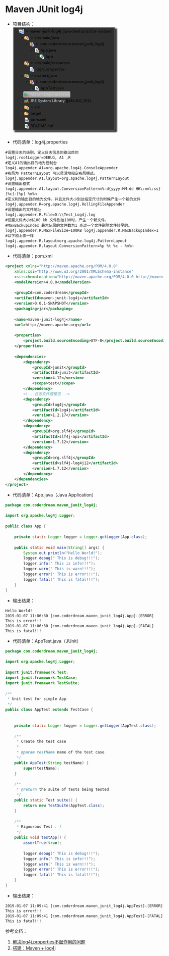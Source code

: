 # Maven JUnit log4j


- 项目结构：                                                                                                                                                                                                   
![](images/01_Project_Structure.png)

- 代码清单：log4j.properties
```
#设置日志的级别，定义日志信息的输出目的
log4j.rootLogger=DEBUG, A1 ,R
#定义A1的输出目的地为控制台
log4j.appender.A1=org.apache.log4j.ConsoleAppender
#布局为 PatternLayout 可以灵活地指定布局模式。
log4j.appender.A1.layout=org.apache.log4j.PatternLayout
#设置输出格式
log4j.appender.A1.layout.ConversionPattern=%-d{yyyy-MM-dd HH\:mm\:ss} [%c]-[%p] %m%n
#定义R的输出目的地为文件，并且文件大小到达指定尺寸的时候产生一个新的文件
log4j.appender.R=org.apache.log4j.RollingFileAppender
#设置输出的文件地址
log4j.appender.R.File=D:\\Test_Log4j.log
#设置文件大小伟100 kb 文件到达100时，产生一个新文件，
#MaxBackupIndex 最大记录的文件数为1 查过一个文件删除文件较早的。
log4j.appender.R.MaxFileSize=100KB log4j.appender.R.MaxBackupIndex=1
#以下和上面一样
log4j.appender.R.layout=org.apache.log4j.PatternLayout
log4j.appender.R.layout.ConversionPattern=%p %t %c - %m%n
```

- 代码清单：pom.xml
```xml
<project xmlns="http://maven.apache.org/POM/4.0.0"
	xmlns:xsi="http://www.w3.org/2001/XMLSchema-instance"
	xsi:schemaLocation="http://maven.apache.org/POM/4.0.0 http://maven.apache.org/xsd/maven-4.0.0.xsd">
	<modelVersion>4.0.0</modelVersion>

	<groupId>com.coderdream</groupId>
	<artifactId>maven-junit-log4j</artifactId>
	<version>0.0.1-SNAPSHOT</version>
	<packaging>jar</packaging>

	<name>maven-junit-log4j</name>
	<url>http://maven.apache.org</url>

	<properties>
		<project.build.sourceEncoding>UTF-8</project.build.sourceEncoding>
	</properties>

	<dependencies>
		<dependency>
			<groupId>junit</groupId>
			<artifactId>junit</artifactId>
			<version>4.12</version>
			<scope>test</scope>
		</dependency>
		<!-- 日志文件管理包 -->
		<dependency>
			<groupId>log4j</groupId>
			<artifactId>log4j</artifactId>
			<version>1.2.17</version>
		</dependency>
		<dependency>
			<groupId>org.slf4j</groupId>
			<artifactId>slf4j-api</artifactId>
			<version>1.7.12</version>
		</dependency>
		<dependency>
			<groupId>org.slf4j</groupId>
			<artifactId>slf4j-log4j12</artifactId>
			<version>1.7.12</version>
		</dependency>
	</dependencies>
</project>
```

- 代码清单：App.java（Java Application）
```java
package com.coderdream.maven_junit_log4j;

import org.apache.log4j.Logger;

public class App {

	private static Logger logger = Logger.getLogger(App.class);
	
	public static void main(String[] args) {
		System.out.println("Hello World!");
		logger.debug(" This is debug!!!");
		logger.info(" This is info!!!");
		logger.warn(" This is warn!!!");
		logger.error(" This is error!!!");
		logger.fatal(" This is fatal!!!");
	}
}

```

- 输出结果：
```
Hello World!
2019-01-07 11:06:30 [com.coderdream.maven_junit_log4j.App]-[ERROR]  This is error!!!
2019-01-07 11:06:30 [com.coderdream.maven_junit_log4j.App]-[FATAL]  This is fatal!!!
```

- 代码清单：AppTest.java（JUnit）
```java
package com.coderdream.maven_junit_log4j;

import org.apache.log4j.Logger;

import junit.framework.Test;
import junit.framework.TestCase;
import junit.framework.TestSuite;

/**
 * Unit test for simple App.
 */
public class AppTest extends TestCase {
	

	private static Logger logger = Logger.getLogger(AppTest.class);
	
	/**
	 * Create the test case
	 *
	 * @param testName name of the test case
	 */
	public AppTest(String testName) {
		super(testName);
	}

	/**
	 * @return the suite of tests being tested
	 */
	public static Test suite() {
		return new TestSuite(AppTest.class);
	}

	/**
	 * Rigourous Test :-)
	 */
	public void testApp() {
		assertTrue(true);

		logger.debug(" This is debug!!!");
		logger.info(" This is info!!!");
		logger.warn(" This is warn!!!");
		logger.error(" This is error!!!");
		logger.fatal(" This is fatal!!!");
	}
}

```

- 输出结果：
```
2019-01-07 11:09:41 [com.coderdream.maven_junit_log4j.AppTest]-[ERROR]  This is error!!!
2019-01-07 11:09:41 [com.coderdream.maven_junit_log4j.AppTest]-[FATAL]  This is fatal!!!
```


参考文档：
1. [解决log4j.properties不起作用的问题](https://blog.csdn.net/l_degege/article/details/80201114)
2. [搭建：Maven + log4j](https://blog.csdn.net/u010975589/article/details/80886133)

